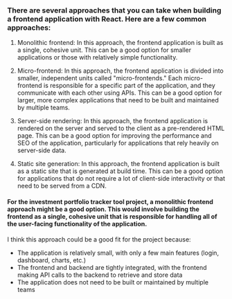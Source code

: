 ### There are several approaches that you can take when building a frontend application with React. Here are a few common approaches:

1. Monolithic frontend: In this approach, the frontend application is built as a single, cohesive unit. This can be a good option for smaller applications or those with relatively simple functionality.

2. Micro-frontend: In this approach, the frontend application is divided into smaller, independent units called "micro-frontends." Each micro-frontend is responsible for a specific part of the application, and they communicate with each other using APIs. This can be a good option for larger, more complex applications that need to be built and maintained by multiple teams.

3. Server-side rendering: In this approach, the frontend application is rendered on the server and served to the client as a pre-rendered HTML page. This can be a good option for improving the performance and SEO of the application, particularly for applications that rely heavily on server-side data.

4. Static site generation: In this approach, the frontend application is built as a static site that is generated at build time. This can be a good option for applications that do not require a lot of client-side interactivity or that need to be served from a CDN.

#### For the investment portfolio tracker tool project, a monolithic frontend approach might be a good option. This would involve building the frontend as a single, cohesive unit that is responsible for handling all of the user-facing functionality of the application.

I think this approach could be a good fit for the project because:

- The application is relatively small, with only a few main features (login, dashboard, charts, etc.)
- The frontend and backend are tightly integrated, with the frontend making API calls to the backend to retrieve and store data
- The application does not need to be built or maintained by multiple teams
